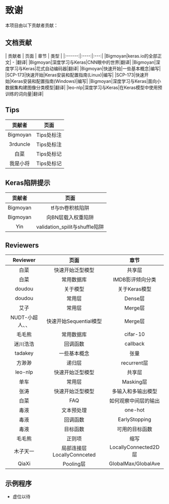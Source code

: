 ﻿
# 致谢

本项目由以下贡献者贡献：

## 文档贡献

| 贡献者 | 页面 | 章节 | 类型 |
|:------:|:----:|:---:|
|Bigmoyan|keras.io的全部正文| - |翻译|
|Bigmoyan|深度学习与Keras|CNN眼中的世界|翻译|
|Bigmoyan|深度学习与Keras|花式自动编码器|翻译|
|Bigmoyan|快速开始|一些基本概念|编写|
|SCP-173|快速开始|Keras安装和配置指南(Linux)|编写|
|SCP-173|快速开始|Keras安装和配置指南(Windows)|编写|
|Bigmoyan|深度学习与Keras|面向小数据集构建图像分类模型|翻译|
|leo-nlp|深度学习与Keras|在Keras模型中使用预训练的词向量|翻译|

## Tips

| 贡献者 | 页面 |
|:------:|:---:|
|Bigmoyan|Tips处标注|
|3rduncle|Tips处标注|
|白菜|Tips处标记|
|我是小将|Tips处标记|

## Keras陷阱提示

| 贡献者 | 页面 |
|:------:|:---:|
|Bigmoyan|tf与th卷积核陷阱|
|Bigmoyan|向BN层载入权重陷阱|
|Yin|validation_spilit与shuffle陷阱|

## Reviewers

| Reviewer | 页面 | 章节 |
|:--------:|:----:|:----:|
|白菜|快速开始泛型模型|共享层|
|白菜|常用数据库|IMDB影评倾向分类| 
|doudou|关于模型|关于Keras模型|
|doudou|常用层|Dense层|
|艾子|常用层|Merge层| 
|NUDT-小超人、、|快速开始Sequential模型|Merge层| 
|毛毛熊|常用数据库|cifar-10| 
|迷川浩浩|回调函数|callback| 
|tadakey|一些基本概念|张量| 
|方渺渺|递归层|recurrent层| 
|leo-nlp|快速开始泛型模型|共享层| 
|单车|常用层|Masking层|
|张涛|快速开始泛型模型|多输入和多输出模型|
|白菜|FAQ|如何观察中间层的输出|
|毒液|文本预处理|one-hot|
|毒液|回调函数|EarlyStopping|
|毒液|目标函数|可用的目标函数|
|毛毛熊|正则项|缩写|
|木子天一|局部连接层LocallyConnceted|LocallyConnected2D层|
|QiaXi|Pooling层|GlobalMax/GlobalAve|

## 示例程序

* 虚位以待
